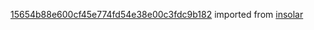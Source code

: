[15654b88e600cf45e774fd54e38e00c3fdc9b182](https://github.com/insolar/insolar/commit/15654b88e600cf45e774fd54e38e00c3fdc9b182) imported from [insolar](https://github.com/insolar/insolar)
